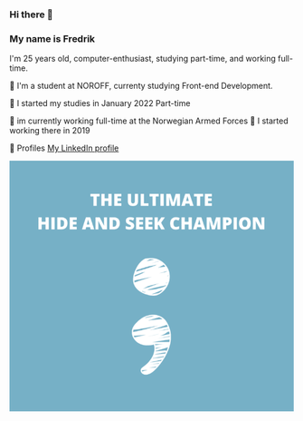 ### Hi there 👋

### My name is Fredrik

I'm 25 years old, computer-enthusiast, studying part-time, and working full-time. 

🔭 I'm a student at NOROFF, currenty studying Front-end Development.

📆 I started my studies in January 2022 Part-time



💼 im currently working full-time at the Norwegian Armed Forces
💼 I started working there in 2019


💬 Profiles
[My LinkedIn profile](www.linkedin.com/in/fredrik-straume-3570352a4)


![alt text](<images/code.png>)
